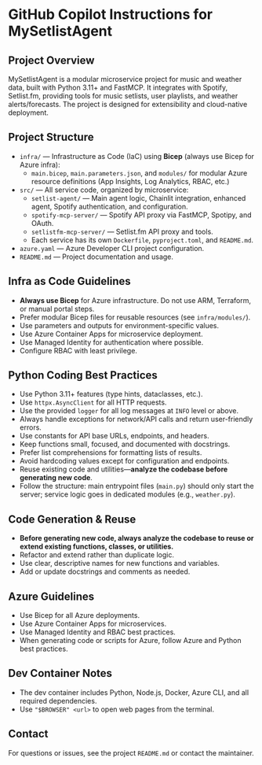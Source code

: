 # GitHub Copilot Instructions for MySetlistAgent

## Project Overview

MySetlistAgent is a modular microservice project for music and weather data, built with Python 3.11+ and FastMCP. It integrates with Spotify, Setlist.fm, providing tools for music setlists, user playlists, and weather alerts/forecasts. The project is designed for extensibility and cloud-native deployment.

## Project Structure

- `infra/` — Infrastructure as Code (IaC) using **Bicep** (always use Bicep for Azure infra):
  - `main.bicep`, `main.parameters.json`, and `modules/` for modular Azure resource definitions (App Insights, Log Analytics, RBAC, etc.)
- `src/` — All service code, organized by microservice:
  - `setlist-agent/` — Main agent logic, Chainlit integration, enhanced agent, Spotify authentication, and configuration.
  - `spotify-mcp-server/` — Spotify API proxy via FastMCP, Spotipy, and OAuth.
  - `setlistfm-mcp-server/` — Setlist.fm API proxy and tools.
  - Each service has its own `Dockerfile`, `pyproject.toml`, and `README.md`.
- `azure.yaml` — Azure Developer CLI project configuration.
- `README.md` — Project documentation and usage.

## Infra as Code Guidelines

- **Always use Bicep** for Azure infrastructure. Do not use ARM, Terraform, or manual portal steps.
- Prefer modular Bicep files for reusable resources (see `infra/modules/`).
- Use parameters and outputs for environment-specific values.
- Use Azure Container Apps for microservice deployment.
- Use Managed Identity for authentication where possible.
- Configure RBAC with least privilege.

## Python Coding Best Practices

- Use Python 3.11+ features (type hints, dataclasses, etc.).
- Use `httpx.AsyncClient` for all HTTP requests.
- Use the provided `logger` for all log messages at `INFO` level or above.
- Always handle exceptions for network/API calls and return user-friendly errors.
- Use constants for API base URLs, endpoints, and headers.
- Keep functions small, focused, and documented with docstrings.
- Prefer list comprehensions for formatting lists of results.
- Avoid hardcoding values except for configuration and endpoints.
- Reuse existing code and utilities—**analyze the codebase before generating new code**.
- Follow the structure: main entrypoint files (`main.py`) should only start the server; service logic goes in dedicated modules (e.g., `weather.py`).

## Code Generation & Reuse

- **Before generating new code, always analyze the codebase to reuse or extend existing functions, classes, or utilities.**
- Refactor and extend rather than duplicate logic.
- Use clear, descriptive names for new functions and variables.
- Add or update docstrings and comments as needed.

## Azure Guidelines

- Use Bicep for all Azure deployments.
- Use Azure Container Apps for microservices.
- Use Managed Identity and RBAC best practices.
- When generating code or scripts for Azure, follow Azure and Python best practices.

## Dev Container Notes

- The dev container includes Python, Node.js, Docker, Azure CLI, and all required dependencies.
- Use `"$BROWSER" <url>` to open web pages from the terminal.

## Contact

For questions or issues, see the project `README.md` or contact the maintainer.
